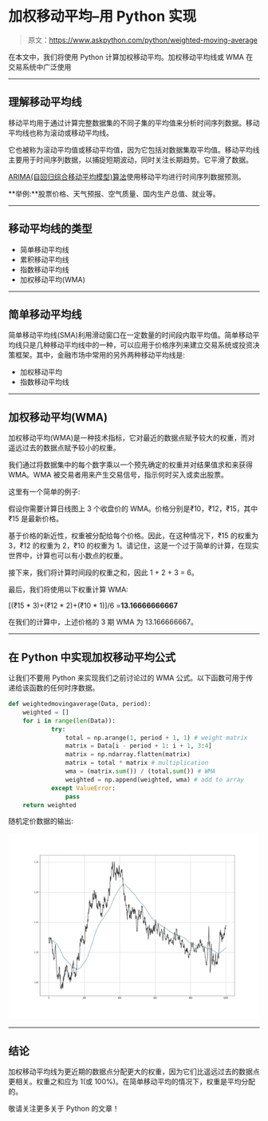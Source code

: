 # 加权移动平均–用 Python 实现

> 原文：<https://www.askpython.com/python/weighted-moving-average>

在本文中，我们将使用 Python 计算加权移动平均。加权移动平均线或 WMA 在交易系统中广泛使用

* * *

## 理解移动平均线

移动平均用于通过计算完整数据集的不同子集的平均值来分析时间序列数据。移动平均线也称为滚动或移动平均线。

它也被称为滚动平均值或移动平均值，因为它包括对数据集取平均值。移动平均线主要用于时间序列数据，以捕捉短期波动，同时关注长期趋势。它平滑了数据。

[ARIMA(自回归综合移动平均模型)算法](https://www.askpython.com/python/examples/arima-model-demonstration)使用移动平均进行时间序列数据预测。

**举例:**股票价格、天气预报、空气质量、国内生产总值、就业等。

* * *

## 移动平均线的类型

*   简单移动平均线
*   累积移动平均线
*   指数移动平均线
*   加权移动平均(WMA)

* * *

## 简单移动平均线

简单移动平均线(SMA)利用滑动窗口在一定数量的时间段内取平均值。简单移动平均线只是几种移动平均线中的一种，可以应用于价格序列来建立交易系统或投资决策框架。其中，金融市场中常用的另外两种移动平均线是:

*   加权移动平均
*   指数移动平均线

* * *

## 加权移动平均(WMA)

加权移动平均(WMA)是一种技术指标，它对最近的数据点赋予较大的权重，而对遥远过去的数据点赋予较小的权重。

我们通过将数据集中的每个数字乘以一个预先确定的权重并对结果值求和来获得 WMA。WMA 被交易者用来产生交易信号，指示何时买入或卖出股票。

这里有一个简单的例子:

假设你需要计算日线图上 3 个收盘价的 WMA。价格分别是₹10，₹12，₹15，其中₹15 是最新价格。

基于价格的新近性，权重被分配给每个价格。因此，在这种情况下，₹15 的权重为 3，₹12 的权重为 2，₹10 的权重为 1。请记住，这是一个过于简单的计算，在现实世界中，计算也可以有小数点的权重。

接下来，我们将计算时间段的权重之和，因此 1 + 2 + 3 = 6。

最后，我们将使用以下权重计算 WMA:

[(₹15 * 3)+(₹12 * 2)+(₹10 * 1)]/6 =**13.16666666667**

在我们的计算中，上述价格的 3 期 WMA 为 13.166666667。

* * *

## 在 Python 中实现加权移动平均公式

让我们不要用 Python 来实现我们之前讨论过的 WMA 公式。以下函数可用于传递给该函数的任何时序数据。

```py
def weightedmovingaverage(Data, period):
    weighted = []
    for i in range(len(Data)):
            try:
                total = np.arange(1, period + 1, 1) # weight matrix
                matrix = Data[i - period + 1: i + 1, 3:4]
                matrix = np.ndarray.flatten(matrix)
                matrix = total * matrix # multiplication
                wma = (matrix.sum()) / (total.sum()) # WMA
                weighted = np.append(weighted, wma) # add to array
            except ValueError:
                pass
    return weighted

```

随机定价数据的输出:

![Wma](img/226736b8588812027d052e9881d8042b.png)

* * *

## 结论

加权移动平均线为更近期的数据点分配更大的权重，因为它们比遥远过去的数据点更相关。权重之和应为 1(或 100%)。在简单移动平均的情况下，权重是平均分配的。

敬请关注更多关于 Python 的文章！